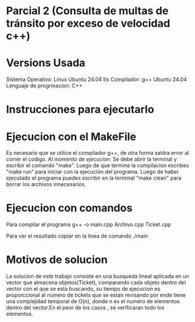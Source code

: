 # Parcial 2 (Consulta de multas de tránsito por exceso de velocidad  c++)
# Versions Usada
Sistema Operativo: Linux Ubuntu 24.04 Its
Compilador: g++ Ubuntu 24.04
Lenguaje de progrmacion: C++

# Instrucciones para ejecutarlo

# Ejecucion con el MakeFile
 Es necesario que se utilice el compilador g++, de otra forma saldra error al correr el codigo. 
*Al momento de ejecucion:* Se debe abrir la terminal y escribir el comando "make". Luego de que termine la compilacion 
escribes "make run" para iniciar con la ejecución del programa. Luego de haber ejecutado
el programa puedes escribir en la terminal "make clean" para borrar los archivos
innecesarios.

# Ejecucion con comandos
 Para compilar el programa 
 g++ -o main.cpp Archivo.cpp Ticket.cpp

Para ver el resultado  copiar en la linea de comando 
./main
 
# Motivos de solucion
La solucion de este trabajo consiste en una busqueda lineal aplicada en un vector que almacena objetos(Ticket), comparando cada objeto dentro del vector con el que se esta buscando, su tiempo de ejecucion es proporccional al numero de tickets que se estan revisando por ende tiene una complejidad temporal de O(n), donde n es el numero de elementos dentro del vector.En el peor de los casos , se verificaran todo los elementos.
